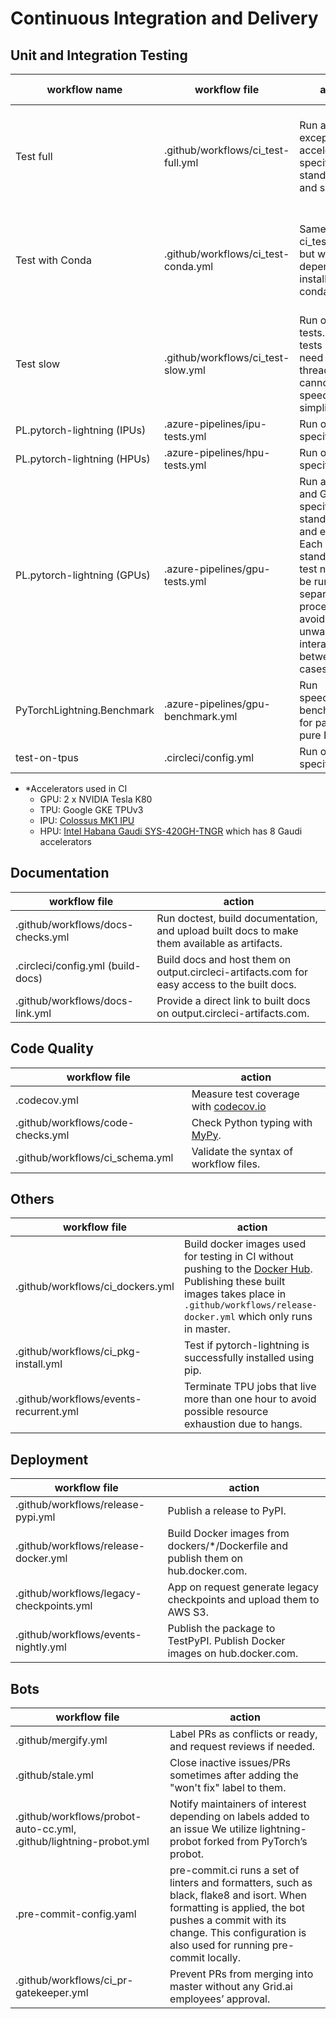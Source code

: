 <!-- Note: This document cannot be in `.github/README.md` because it will overwrite the repo README.md -->

# Continuous Integration and Delivery

## Unit and Integration Testing

| workflow name               | workflow file                       | action                                                                                                                                                                     | accelerator\* | (Python, PyTorch)                                | OS                  |
| --------------------------- | ----------------------------------- | -------------------------------------------------------------------------------------------------------------------------------------------------------------------------- | ------------- | ------------------------------------------------ | ------------------- |
| Test full                   | .github/workflows/ci_test-full.yml  | Run all tests except for accelerator-specific, standalone and slow tests.                                                                                                  | CPU           | (3.7, 1.8), (3.7, 1.11), (3.9, 1.8), (3.9, 1.11) | linux, mac, windows |
| Test with Conda             | .github/workflows/ci_test-conda.yml | Same as ci_test-full.yml but with dependencies installed with conda.                                                                                                       | CPU           | (3.8, 1.8), (3.8, 1.9), (3.8, 1.10), (3.9, 1.11) | linux               |
| Test slow                   | .github/workflows/ci_test-slow.yml  | Run only slow tests. Slow tests usually need to spawn threads and cannot be speed up or simplified.                                                                        | CPU           | (3.7, 1.8)                                       | linux, mac, windows |
| PL.pytorch-lightning (IPUs) | .azure-pipelines/ipu-tests.yml      | Run only IPU-specific tests.                                                                                                                                               | IPU           | (3.8, 1.9)                                       | linux               |
| PL.pytorch-lightning (HPUs) | .azure-pipelines/hpu-tests.yml      | Run only HPU-specific tests.                                                                                                                                               | HPU           | (3.8, 1.10)                                      | linux               |
| PL.pytorch-lightning (GPUs) | .azure-pipelines/gpu-tests.yml      | Run all CPU and GPU-specific tests, standalone and examples. Each standalone test needs to be run in separate processes to avoid unwanted interactions between test cases. | GPU           | (3.7, 1.8)                                       | linux               |
| PyTorchLightning.Benchmark  | .azure-pipelines/gpu-benchmark.yml  | Run speed/memory benchmarks for parity with pure PyTorch.                                                                                                                  | GPU           | (3.7, 1.8)                                       | linux               |
| test-on-tpus                | .circleci/config.yml                | Run only TPU-specific tests.                                                                                                                                               | TPU           | (3.7, 1.9)                                       | linux               |

- \*Accelerators used in CI
  - GPU: 2 x NVIDIA Tesla K80
  - TPU: Google GKE TPUv3
  - IPU: [Colossus MK1 IPU](https://www.graphcore.ai/products/ipu)
  - HPU: [Intel Habana Gaudi SYS-420GH-TNGR](https://www.supermicro.com/en/products/system/AI/4U/SYS-420GH-TNGR) which has 8 Gaudi accelerators

## Documentation

| workflow file                     | action                                                                                       |
| --------------------------------- | -------------------------------------------------------------------------------------------- |
| .github/workflows/docs-checks.yml | Run doctest, build documentation, and upload built docs to make them available as artifacts. |
| .circleci/config.yml (build-docs) | Build docs and host them on output.circleci-artifacts.com for easy access to the built docs. |
| .github/workflows/docs-link.yml   | Provide a direct link to built docs on output.circleci-artifacts.com.                        |

## Code Quality

| workflow file                     | action                                                                                                |
| --------------------------------- | ----------------------------------------------------------------------------------------------------- |
| .codecov.yml                      | Measure test coverage with [codecov.io](https://app.codecov.io/gh/PyTorchLightning/pytorch-lightning) |
| .github/workflows/code-checks.yml | Check Python typing with [MyPy](https://mypy.readthedocs.io/en/stable/).                              |
| .github/workflows/ci_schema.yml   | Validate the syntax of workflow files.                                                                |

## Others

| workflow file                          | action                                                                                                                                                                                                                                           |
| -------------------------------------- | ------------------------------------------------------------------------------------------------------------------------------------------------------------------------------------------------------------------------------------------------ |
| .github/workflows/ci_dockers.yml       | Build docker images used for testing in CI without pushing to the [Docker Hub](https://hub.docker.com/r/pytorchlightning/pytorch_lightning). Publishing these built images takes place in `.github/workflows/release-docker.yml` which only runs in master. |
| .github/workflows/ci_pkg-install.yml   | Test if pytorch-lightning is successfully installed using pip.                                                                                                                                                                                   |
| .github/workflows/events-recurrent.yml | Terminate TPU jobs that live more than one hour to avoid possible resource exhaustion due to hangs.                                                                                                                                              |

## Deployment

| workflow file                            | action                                                                             |
| ---------------------------------------- | ---------------------------------------------------------------------------------- |
| .github/workflows/release-pypi.yml       | Publish a release to PyPI.                                                         |
| .github/workflows/release-docker.yml     | Build Docker images from dockers/\*/Dockerfile and publish them on hub.docker.com. |
| .github/workflows/legacy-checkpoints.yml | App on request generate legacy checkpoints and upload them to AWS S3.              |
| .github/workflows/events-nightly.yml     | Publish the package to TestPyPI. Publish Docker images on hub.docker.com.          |

## Bots

| workflow file                                                      | action                                                                                                                                                                                                                    |
| ------------------------------------------------------------------ | ------------------------------------------------------------------------------------------------------------------------------------------------------------------------------------------------------------------------- |
| .github/mergify.yml                                                | Label PRs as conflicts or ready, and request reviews if needed.                                                                                                                                                           |
| .github/stale.yml                                                  | Close inactive issues/PRs sometimes after adding the "won't fix" label to them.                                                                                                                                           |
| .github/workflows/probot-auto-cc.yml, .github/lightning-probot.yml | Notify maintainers of interest depending on labels added to an issue We utilize lightning-probot forked from PyTorch’s probot.                                                                                            |
| .pre-commit-config.yaml                                            | pre-commit.ci runs a set of linters and formatters, such as black, flake8 and isort. When formatting is applied, the bot pushes a commit with its change. This configuration is also used for running pre-commit locally. |
| .github/workflows/ci_pr-gatekeeper.yml                             | Prevent PRs from merging into master without any Grid.ai employees’ approval.                                                                                                                                             |
